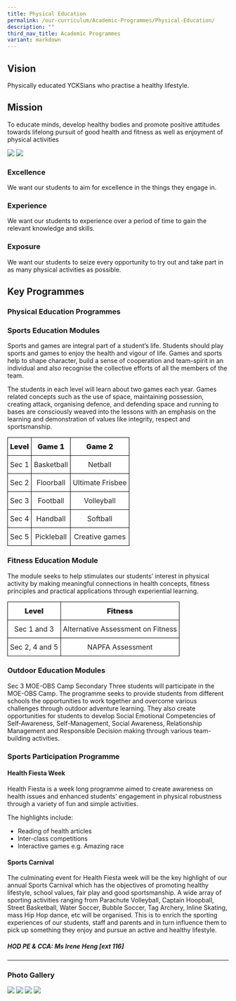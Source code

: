 ```yaml
---
title: Physical Education
permalink: /our-curriculum/Academic-Programmes/Physical-Education/
description: ""
third_nav_title: Academic Programmes
variant: markdown
---
```

##  **Vision**
Physically educated YCKSians who practise a healthy lifestyle.&nbsp;

  

## **Mission**

To educate minds, develop healthy bodies and promote positive attitudes towards lifelong pursuit of good health and fitness as well as enjoyment of physical activities

![](/images/Our%20Curriculum/Academic%20Programmes/Physical%20Education/P2.gif)
![](/images/Our%20Curriculum/Academic%20Programmes/Physical%20Education/P3.gif)

###  Excellence
We want our students to aim for excellence in the things they engage in.&nbsp;

### Experience
We want our students to experience over a period of time to gain the relevant knowledge and skills.

### Exposure
We want our students to seize every opportunity to try out and take part in as many physical activities as possible.&nbsp;

  

## **Key Programmes**
### **Physical Education Programmes**



### Sports Education Modules

Sports and games are integral part of a student’s life. Students should play sports and games to enjoy the health and vigour of life. Games and sports help to shape character, build a sense of cooperation and team-spirit in an individual and also recognise the collective efforts of all the members of the team.&nbsp;  

The students in each level will learn about two games each year. Games related concepts such as the use of space, maintaining possession, creating attack, organising defence, and defending space and running to bases are consciously weaved into the lessons with an emphasis on the learning and demonstration of values like integrity, respect and sportsmanship.

<style type="text/css">
.tg  {border-collapse:collapse;border-spacing:0;}
.tg td{border-color:black;border-style:solid;border-width:1px;
  overflow:hidden;padding:10px 5px;word-break:normal;}
.tg th{border-color:black;border-style:solid;border-width:1px;
  font-weight:normal;overflow:hidden;padding:10px 5px;word-break:normal;}
.tg .tg-4ufn{background-color:#FFF;color:#222;font-weight:bold;text-align:center;vertical-align:top}
.tg .tg-lygy{background-color:#FFF;color:#222;text-align:center;vertical-align:top}
</style>
<table class="tg">
<thead>
  <tr>
    <th class="tg-4ufn"><span style="font-weight:bolder">Level</span></th>
    <th class="tg-4ufn"><span style="font-weight:bolder">Game 1</span></th>
    <th class="tg-4ufn"><span style="font-weight:bolder">Game 2</span></th>
  </tr>
</thead>
<tbody>
  <tr>
    <td class="tg-lygy">Sec 1</td>
    <td class="tg-lygy">Basketball</td>
    <td class="tg-lygy">Netball</td>
  </tr>
  <tr>
    <td class="tg-lygy">Sec 2</td>
    <td class="tg-lygy">Floorball</td>
    <td class="tg-lygy">Ultimate Frisbee</td>
  </tr>
  <tr>
    <td class="tg-lygy">Sec 3</td>
    <td class="tg-lygy">Football</td>
    <td class="tg-lygy">Volleyball</td>
  </tr>
  <tr>
    <td class="tg-lygy">Sec 4</td>
    <td class="tg-lygy">Handball</td>
    <td class="tg-lygy">Softball</td>
  </tr>
  <tr>
    <td class="tg-lygy">Sec 5</td>
    <td class="tg-lygy">Pickleball</td>
    <td class="tg-lygy">Creative games</td>
  </tr>
</tbody>
</table>

### Fitness Education Module

The module seeks to help stimulates our students’ interest in physical activity by making meaningful connections in health concepts, fitness principles and practical applications through experiential learning.

<style type="text/css">
.tg  {border-collapse:collapse;border-spacing:0;}
.tg td{border-color:black;border-style:solid;border-width:1px;
  overflow:hidden;padding:10px 5px;word-break:normal;}
.tg th{border-color:black;border-style:solid;border-width:1px;
  font-weight:normal;overflow:hidden;padding:10px 5px;word-break:normal;}
.tg .tg-4ufn{background-color:#FFF;color:#222;font-weight:bold;text-align:center;vertical-align:top}
.tg .tg-lygy{background-color:#FFF;color:#222;text-align:center;vertical-align:top}
</style>
<table class="tg">
<thead>
  <tr>
    <th class="tg-4ufn"><span style="font-weight:bolder">Level</span></th>
    <th class="tg-4ufn"><span style="font-weight:bolder">Fitness</span></th>
  </tr>
</thead>
<tbody>
  <tr>
    <td class="tg-lygy">Sec 1 and 3</td>
    <td class="tg-lygy">Alternative Assessment on Fitness</td>
  </tr>
  <tr>
    <td class="tg-lygy">Sec 2, 4 and 5</td>
    <td class="tg-lygy">NAPFA Assessment</td>
  </tr>
</tbody>
</table>

### Outdoor Education Modules

Sec 3 MOE-OBS Camp Secondary Three students will participate in the MOE-OBS Camp. The programme seeks to provide students from different schools the opportunities to work together and overcome various challenges through outdoor adventure learning. They also create opportunities for students to develop Social Emotional Competencies of Self-Awareness, Self-Management, Social Awareness, Relationship Management and Responsible Decision making through various team-building activities.

### Sports Participation Programme

  

#### Health Fiesta Week
Health Fiesta is a week long programme aimed to create awareness on health issues and enhanced students’ engagement in physical robustness through a variety of fun and simple activities.&nbsp;

The highlights include:
<ul>
	<li>Reading of health articles  </li>
	<li>Inter-class competitions&nbsp;  </li>
	<li>Interactive games e.g. Amazing race&nbsp; </li>

 </ul>

#### Sports Carnival
The culminating event for Health Fiesta week will be the key highlight of our annual Sports Carnival which has the objectives of promoting healthy lifestyle, school values, fair play and good sportsmanship. A wide array of sporting activities ranging from Parachute Volleyball, Captain Hoopball, Street Basketball, Water Soccer, Bubble Soccer, Tag Archery, Inline Skating, mass Hip Hop dance, etc will be organised. This is to enrich the sporting experiences of our students, staff and parents and in turn influence them to pick up something they enjoy and pursue an active and healthy lifestyle.



##### HOD PE &amp; CCA: Ms Irene Heng \[ext 116\]
---

### **Photo Gallery**

![](/images/Our%20Curriculum/Academic%20Programmes/Physical%20Education/P5.png)
![](/images/Our%20Curriculum/Academic%20Programmes/Physical%20Education/P6.png)
![](/images/Our%20Curriculum/Academic%20Programmes/Physical%20Education/P7.png)
![](/images/Our%20Curriculum/Academic%20Programmes/Physical%20Education/P8.png)